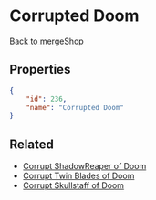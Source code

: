 # Corrupted Doom

<no description available>

[Back to mergeShop](../merge-shops.md)

## Properties

```json
{
    "id": 236,
    "name": "Corrupted Doom"
}
```

## Related

- [Corrupt ShadowReaper of Doom](../items/13665-corrupt-shadowreaper-of-doom.md)
- [Corrupt Twin Blades of Doom](../items/13666-corrupt-twin-blades-of-doom.md)
- [Corrupt Skullstaff of Doom](../items/13667-corrupt-skullstaff-of-doom.md)

